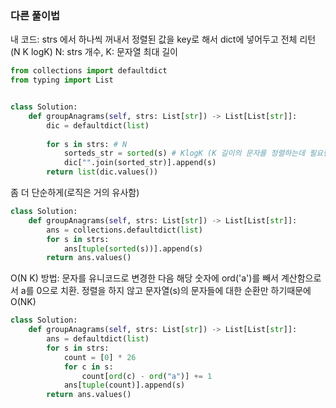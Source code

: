 ### 다른 풀이법
내 코드: strs 에서 하나씩 꺼내서 정렬된 값을 key로 해서 dict에 넣어두고 전체 리턴 (N K logK) N: strs 개수, K: 문자열 최대 길이
```py
from collections import defaultdict
from typing import List


class Solution:
    def groupAnagrams(self, strs: List[str]) -> List[List[str]]:
        dic = defaultdict(list)
        
        for s in strs: # N
            sorteds_str = sorted(s) # KlogK (K 길이의 문자를 정렬하는데 필요한 시간)
            dic["".join(sorted_str)].append(s)
        return list(dic.values())
```

좀 더 단순하게(로직은 거의 유사함)
```py
class Solution:
    def groupAnagrams(self, strs: List[str]) -> List[List[str]]:
        ans = collections.defaultdict(list)
        for s in strs:
            ans[tuple(sorted(s))].append(s)
        return ans.values()
```

O(N K) 방법: 문자를 유니코드로 변경한 다음 해당 숫자에 ord('a')를 빼서 계산함으로서 a를 0으로 치환. 정렬을 하지 않고 문자열(s)의 문자들에 대한 순환만 하기때문에 O(NK)
```py
class Solution:
    def groupAnagrams(self, strs: List[str]) -> List[List[str]]:
        ans = defaultdict(list)
        for s in strs:
            count = [0] * 26
            for c in s:
                count[ord(c) - ord("a")] += 1
            ans[tuple(count)].append(s)
        return ans.values()
```